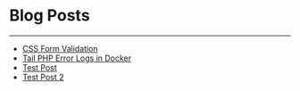 # Blog Posts
---

 - [CSS Form Validation](#/blogpost/css-form-validation)
 - [Tail PHP Error Logs in Docker](#/blogpost/tail-php-error-logs-in-docker)
 - [Test Post](#/blogpost/testpost)
 - [Test Post 2](#/blogpost/testpost2)

